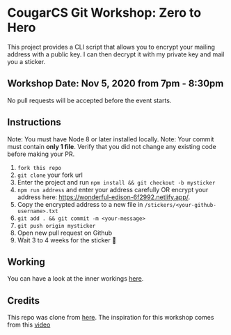 # CougarCS Git Workshop: Zero to Hero

This project provides a CLI script that allows you to encrypt your mailing address with a public key. I can then decrypt it with my private key and mail you a sticker.

## Workshop Date: Nov 5, 2020 from 7pm - 8:30pm

No pull requests will be accepted before the event starts.

## Instructions

Note: You must have Node 8 or later installed locally.
Note: Your commit must contain **only 1 file**. Verify that you did not change any existing code before making your PR.

1. `fork this repo`
1. `git clone` your fork url
1. Enter the project and run `npm install && git checkout -b mysticker`
1. `npm run address` and enter your address carefully OR encrypt your address here: https://wonderful-edison-6f2992.netlify.app/.
1. Copy the encrypted address to a new file in `/stickers/<your-github-username>.txt`
1. `git add . && git commit -m <your-message>`
1. `git push origin mysticker`
1. Open new pull request on Github
1. Wait 3 to 4 weeks for the sticker 💌

## Working

You can have a look at the inner workings [here](working.md).

## Credits

This repo was clone from [here](https://github.com/codediodeio/gimmie-sticker). The inspiration for this workshop comes from this [video](https://youtu.be/HkdAHXoRtos)
